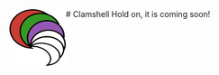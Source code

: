 <img align="left" width="100" height="100" src="https://raw.githubusercontent.com/serdar-/Clamshell.jl/master/docs/src/assests/logo.png">
# Clamshell 
Hold on, it is coming soon!